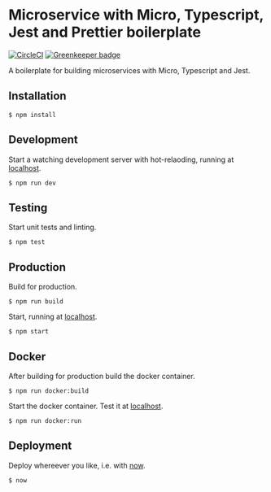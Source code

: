 # Microservice with Micro, Typescript, Jest and Prettier boilerplate

[![CircleCI](https://circleci.com/gh/nerdsofalltrades/micro-typescript-jest-prettier-boilerplate.svg?style=svg)](https://circleci.com/gh/nerdsofalltrades/micro-typescript-jest-prettier-boilerplate)
[![Greenkeeper badge](https://badges.greenkeeper.io/nerdsofalltrades/micro-typescript-jest-prettier-boilerplate.svg)](https://greenkeeper.io/)

A boilerplate for building microservices with Micro, Typescript and Jest.

## Installation

```
$ npm install
```

## Development

Start a watching development server with hot-relaoding, running at [localhost](http://localhost:3000).

```
$ npm run dev
```

## Testing

Start unit tests and linting.

```
$ npm test
```

## Production

Build for production.

```
$ npm run build
```

Start, running at [localhost](http://localhost:3000).

```
$ npm start
```

## Docker

After building for production build the docker container.

```
$ npm run docker:build
```

Start the docker container. Test it at [localhost](http://localhost:7878).

```
$ npm run docker:run
```

## Deployment

Deploy whereever you like, i.e. with [now](https://zeit.co/now).

```
$ now
```
